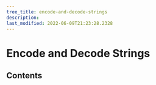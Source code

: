```yaml
---
tree_title: encode-and-decode-strings
description: 
last_modified: 2022-06-09T21:23:28.2328
---
```


# Encode and Decode Strings

## Contents
